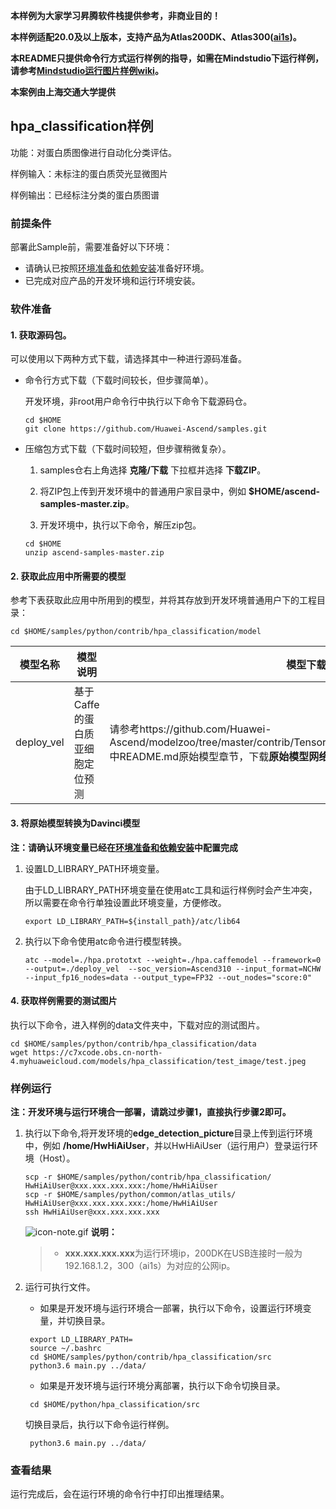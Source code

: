 **本样例为大家学习昇腾软件栈提供参考，非商业目的！**

**本样例适配20.0及以上版本，支持产品为Atlas200DK、Atlas300([ai1s](https://support.huaweicloud.com/productdesc-ecs/ecs_01_0047.html#ecs_01_0047__section78423209366))。**

**本README只提供命令行方式运行样例的指导，如需在Mindstudio下运行样例，请参考[Mindstudio运行图片样例wiki](https://github.com/Huawei-Ascend/samples/wikis/Mindstudio运行图片样例?sort_id=3164874)。**

**本案例由上海交通大学提供**

## hpa_classification样例

功能：对蛋白质图像进行自动化分类评估。     

样例输入：未标注的蛋白质荧光显微图片    

样例输出：已经标注分类的蛋白质图谱     

### 前提条件

部署此Sample前，需要准备好以下环境：

- 请确认已按照[环境准备和依赖安装](../../environment)准备好环境。
- 已完成对应产品的开发环境和运行环境安装。

### 软件准备

#### 1. 获取源码包。

  可以使用以下两种方式下载，请选择其中一种进行源码准备。

   - 命令行方式下载（下载时间较长，但步骤简单）。

     开发环境，非root用户命令行中执行以下命令下载源码仓。   

        ```
     cd $HOME
     git clone https://github.com/Huawei-Ascend/samples.git
        ```
   - 压缩包方式下载（下载时间较短，但步骤稍微复杂）。

     1. samples仓右上角选择 **克隆/下载** 下拉框并选择 **下载ZIP**。

     2. 将ZIP包上传到开发环境中的普通用户家目录中，例如 **$HOME/ascend-samples-master.zip**。

     3. 开发环境中，执行以下命令，解压zip包。
     
      ```
     cd $HOME
     unzip ascend-samples-master.zip
      ```
#### 2. 获取此应用中所需要的模型

   参考下表获取此应用中所用到的模型，并将其存放到开发环境普通用户下的工程目录：

	cd $HOME/samples/python/contrib/hpa_classification/model

| **模型名称** | **模型说明**          | **模型下载路径**                                             |
| ------------ | --------------------- | ------------------------------------------------------------ |
| deploy_vel          | 基于Caffe的蛋白质亚细胞定位预测 | 请参考https://github.com/Huawei-Ascend/modelzoo/tree/master/contrib/TensorFlow/Research/cv/hpa/ATC_hpa_caffe_AE 中README.md原始模型章节，下载**原始模型网络**及**模型权重文件**。 |

#### 3. 将原始模型转换为Davinci模型

   **注：请确认环境变量已经在[环境准备和依赖安装](../../environment)中配置完成**

   1. 设置LD_LIBRARY_PATH环境变量。

      由于LD_LIBRARY_PATH环境变量在使用atc工具和运行样例时会产生冲突，所以需要在命令行单独设置此环境变量，方便修改。

         ```	
      export LD_LIBRARY_PATH=${install_path}/atc/lib64
         ```
	
   2. 执行以下命令使用atc命令进行模型转换。
         ```
      atc --model=./hpa.prototxt --weight=./hpa.caffemodel --framework=0 --output=./deploy_vel  --soc_version=Ascend310 --input_format=NCHW --input_fp16_nodes=data --output_type=FP32 --out_nodes="score:0"  
      ```

#### 4. 获取样例需要的测试图片

执行以下命令，进入样例的data文件夹中，下载对应的测试图片。

    cd $HOME/samples/python/contrib/hpa_classification/data
    wget https://c7xcode.obs.cn-north-4.myhuaweicloud.com/models/hpa_classification/test_image/test.jpeg


### 样例运行

**注：开发环境与运行环境合一部署，请跳过步骤1，直接执行步骤2即可。**

1. 执行以下命令,将开发环境的**edge_detection_picture**目录上传到运行环境中，例如 **/home/HwHiAiUser**，并以HwHiAiUser（运行用户）登录运行环境（Host）。
      ```
   scp -r $HOME/samples/python/contrib/hpa_classification/  HwHiAiUser@xxx.xxx.xxx.xxx:/home/HwHiAiUser
   scp -r $HOME/samples/python/common/atlas_utils/   HwHiAiUser@xxx.xxx.xxx.xxx:/home/HwHiAiUser
   ssh HwHiAiUser@xxx.xxx.xxx.xxx
   ```

   ![icon-note.gif](https://images.gitee.com/uploads/images/2020/1106/160652_6146f6a4_5395865.gif) **说明：**

   > - **xxx.xxx.xxx.xxx**为运行环境ip，200DK在USB连接时一般为192.168.1.2，300（ai1s）为对应的公网ip。


2. 运行可执行文件。

   - 如果是开发环境与运行环境合一部署，执行以下命令，设置运行环境变量，并切换目录。
	```
     export LD_LIBRARY_PATH=
     source ~/.bashrc
     cd $HOME/samples/python/contrib/hpa_classification/src
     python3.6 main.py ../data/
	```
   - 如果是开发环境与运行环境分离部署，执行以下命令切换目录。
	```
     cd $HOME/python/hpa_classification/src
	```
     切换目录后，执行以下命令运行样例。
   
	```
     python3.6 main.py ../data/
	```


### 查看结果

运行完成后，会在运行环境的命令行中打印出推理结果。